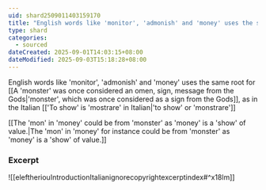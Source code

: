 ```yaml
---
uid: shard2509011403159170
title: "English words like 'monitor', 'admonish' and 'money' uses the same root for 'monster' as in the Italian 'to show' or 'monstrare'"
type: shard
categories:
  - sourced
dateCreated: 2025-09-01T14:03:15+08:00
dateModified: 2025-09-03T15:18:28+08:00
---
```

English words like 'monitor', 'admonish' and 'money' uses the same root for [[A 'monster' was once considered an omen, sign, message from the Gods|'monster', which was once considered as a sign from the Gods]], as in the Italian [['To show' is 'mostrare' in Italian|'to show' or 'monstrare']]

[[The 'mon' in 'money' could be from 'monster' as 'money' is a 'show' of value.|The 'mon' in 'money' for instance could be from 'monster' as 'money' is a 'show' of value.]]
### Excerpt
![[eleftheriouIntroductionItalianignorecopyrightexcerptindex#^x18lm]]